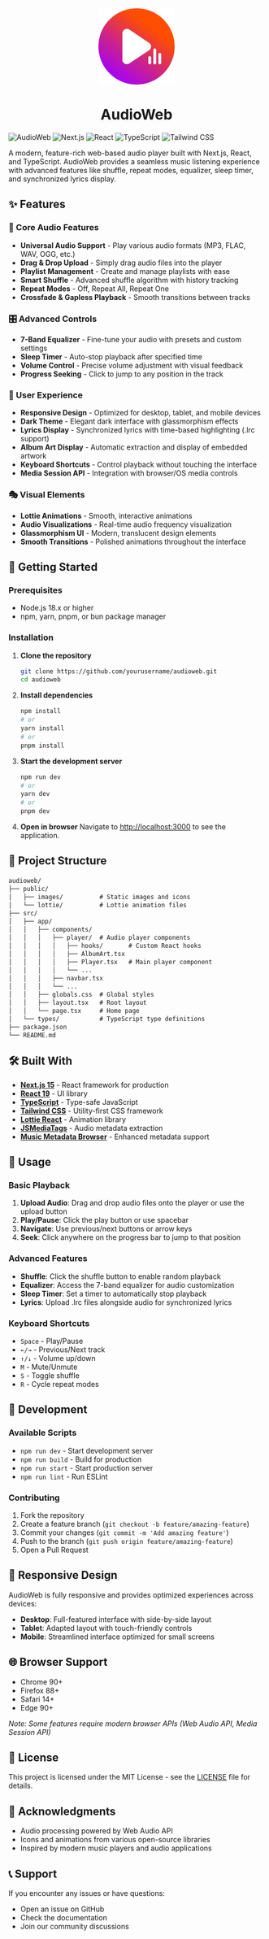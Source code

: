 <div align="center">
  <img src="public/images/aw-logo.svg" alt="AudioWeb Logo" width="150" height="150">
  <h1>AudioWeb</h1>
</div>

![AudioWeb](https://img.shields.io/badge/AudioWeb-v1.55-blue)
![Next.js](https://img.shields.io/badge/Next.js-15.3.4-black)
![React](https://img.shields.io/badge/React-19.0.0-blue)
![TypeScript](https://img.shields.io/badge/TypeScript-5.x-blue)
![Tailwind CSS](https://img.shields.io/badge/Tailwind%20CSS-4.x-38bdf8)

A modern, feature-rich web-based audio player built with Next.js, React, and TypeScript. AudioWeb provides a seamless music listening experience with advanced features like shuffle, repeat modes, equalizer, sleep timer, and synchronized lyrics display.

## ✨ Features

### 🎵 Core Audio Features
- **Universal Audio Support** - Play various audio formats (MP3, FLAC, WAV, OGG, etc.)
- **Drag & Drop Upload** - Simply drag audio files into the player
- **Playlist Management** - Create and manage playlists with ease
- **Smart Shuffle** - Advanced shuffle algorithm with history tracking
- **Repeat Modes** - Off, Repeat All, Repeat One
- **Crossfade & Gapless Playback** - Smooth transitions between tracks

### 🎛️ Advanced Controls
- **7-Band Equalizer** - Fine-tune your audio with presets and custom settings
- **Sleep Timer** - Auto-stop playback after specified time
- **Volume Control** - Precise volume adjustment with visual feedback
- **Progress Seeking** - Click to jump to any position in the track

### 🎨 User Experience
- **Responsive Design** - Optimized for desktop, tablet, and mobile devices
- **Dark Theme** - Elegant dark interface with glassmorphism effects
- **Lyrics Display** - Synchronized lyrics with time-based highlighting (.lrc support)
- **Album Art Display** - Automatic extraction and display of embedded artwork
- **Keyboard Shortcuts** - Control playback without touching the interface
- **Media Session API** - Integration with browser/OS media controls

### 🎭 Visual Elements
- **Lottie Animations** - Smooth, interactive animations
- **Audio Visualizations** - Real-time audio frequency visualization
- **Glassmorphism UI** - Modern, translucent design elements
- **Smooth Transitions** - Polished animations throughout the interface

## 🚀 Getting Started

### Prerequisites
- Node.js 18.x or higher
- npm, yarn, pnpm, or bun package manager

### Installation

1. **Clone the repository**
   ```bash
   git clone https://github.com/yourusername/audioweb.git
   cd audioweb
   ```

2. **Install dependencies**
   ```bash
   npm install
   # or
   yarn install
   # or
   pnpm install
   ```

3. **Start the development server**
   ```bash
   npm run dev
   # or
   yarn dev
   # or
   pnpm dev
   ```

4. **Open in browser**
   Navigate to [http://localhost:3000](http://localhost:3000) to see the application.

## 📁 Project Structure

```
audioweb/
├── public/
│   ├── images/          # Static images and icons
│   └── lottie/          # Lottie animation files
├── src/
│   ├── app/
│   │   ├── components/
│   │   │   ├── player/  # Audio player components
│   │   │   │   ├── hooks/       # Custom React hooks
│   │   │   │   ├── AlbumArt.tsx
│   │   │   │   ├── Player.tsx   # Main player component
│   │   │   │   └── ...
│   │   │   ├── navbar.tsx
│   │   │   └── ...
│   │   ├── globals.css  # Global styles
│   │   ├── layout.tsx   # Root layout
│   │   └── page.tsx     # Home page
│   └── types/           # TypeScript type definitions
├── package.json
└── README.md
```

## 🛠️ Built With

- **[Next.js 15](https://nextjs.org/)** - React framework for production
- **[React 19](https://reactjs.org/)** - UI library
- **[TypeScript](https://www.typescriptlang.org/)** - Type-safe JavaScript
- **[Tailwind CSS](https://tailwindcss.com/)** - Utility-first CSS framework
- **[Lottie React](https://github.com/Gamote/lottie-react)** - Animation library
- **[JSMediaTags](https://github.com/aadsm/jsmediatags)** - Audio metadata extraction
- **[Music Metadata Browser](https://github.com/Borewit/music-metadata-browser)** - Enhanced metadata support

## 🎯 Usage

### Basic Playback
1. **Upload Audio**: Drag and drop audio files onto the player or use the upload button
2. **Play/Pause**: Click the play button or use spacebar
3. **Navigate**: Use previous/next buttons or arrow keys
4. **Seek**: Click anywhere on the progress bar to jump to that position

### Advanced Features
- **Shuffle**: Click the shuffle button to enable random playback
- **Equalizer**: Access the 7-band equalizer for audio customization
- **Sleep Timer**: Set a timer to automatically stop playback
- **Lyrics**: Upload .lrc files alongside audio for synchronized lyrics

### Keyboard Shortcuts
- `Space` - Play/Pause
- `←/→` - Previous/Next track
- `↑/↓` - Volume up/down
- `M` - Mute/Unmute
- `S` - Toggle shuffle
- `R` - Cycle repeat modes

## 🔧 Development

### Available Scripts
- `npm run dev` - Start development server
- `npm run build` - Build for production
- `npm run start` - Start production server
- `npm run lint` - Run ESLint

### Contributing
1. Fork the repository
2. Create a feature branch (`git checkout -b feature/amazing-feature`)
3. Commit your changes (`git commit -m 'Add amazing feature'`)
4. Push to the branch (`git push origin feature/amazing-feature`)
5. Open a Pull Request

## 📱 Responsive Design

AudioWeb is fully responsive and provides optimized experiences across devices:
- **Desktop**: Full-featured interface with side-by-side layout
- **Tablet**: Adapted layout with touch-friendly controls
- **Mobile**: Streamlined interface optimized for small screens

## 🌐 Browser Support

- Chrome 90+
- Firefox 88+
- Safari 14+
- Edge 90+

*Note: Some features require modern browser APIs (Web Audio API, Media Session API)*

## 📄 License

This project is licensed under the MIT License - see the [LICENSE](LICENSE) file for details.

## 🤝 Acknowledgments

- Audio processing powered by Web Audio API
- Icons and animations from various open-source libraries
- Inspired by modern music players and audio applications

## 📞 Support

If you encounter any issues or have questions:
- Open an issue on GitHub
- Check the documentation
- Join our community discussions
